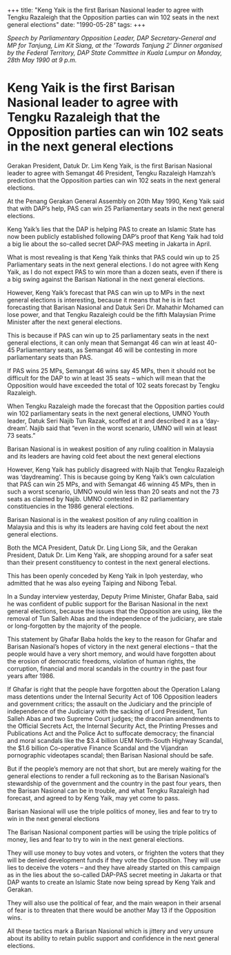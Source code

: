 +++ 
title: "Keng Yaik is the first Barisan Nasional leader to agree with Tengku Razaleigh that the Opposition parties can win 102 seats in the next general elections"
date: "1990-05-28"
tags:
+++

_Speech by Parliamentary Opposition Leader, DAP Secretary-General and MP for Tanjung, Lim Kit Siang, at the ‘Towards Tanjung 2’ Dinner organised by the Federal Territory, DAP State Committee in Kuala Lumpur on Monday, 28th May 1990 at 9 p.m._

# Keng Yaik is the first Barisan Nasional leader to agree with Tengku Razaleigh that the Opposition parties can win 102 seats in the next general elections

Gerakan President, Datuk Dr. Lim Keng Yaik, is the first Barisan Nasional leader to agree with Semangat 46 President, Tengku Razaleigh Hamzah’s prediction that the Opposition parties can win 102 seats in the next general elections.</u>

At the Penang Gerakan General Assembly on 20th May 1990, Keng Yaik said that with DAP’s help, PAS can win 25 Parliamentary seats in the next general elections.

Keng Yaik’s lies that the DAP is helping PAS to create an Islamic State has now been publicly established following DAP’s proof that Keng Yaik had told a big lie about the so-called secret DAP-PAS meeting in Jakarta in April.

What is most revealing is that Keng Yaik thinks that PAS could win up to 25 Parliamentary seats in the next general elections. I do not agree with Keng Yaik, as I do not expect PAS to win more than a dozen seats, even if there is a big swing against the Barisan National in the next general elections.

However, Keng Yaik’s forecast that PAS can win up to MPs in the next general elections is interesting, because it means that he is in fact forecasting that Barisan Nasional and Datuk Seri Dr. Mahathir Mohamed can lose power, and that Tengku Razaleigh could be the fifth Malaysian Prime Minister after the next general elections.

This is because if PAS can win up to 25 parliamentary seats in the next general elections, it can only mean that Semangat 46 can win at least 40-45 Parliamentary seats, as Semangat 46 will be contesting in more parliamentary seats than PAS.

If PAS wins 25 MPs, Semangat 46 wins say 45 MPs, then it should not be difficult for the DAP to win at least 35 seats – which will mean that the Opposition would have exceeded the total of 102 seats forecast by Tengku Razaleigh.

When Tengku Razaleigh made the forecast that the Opposition parties could win 102 parliamentary seats in the next general elections, UMNO Youth leader, Datuk Seri Najib Tun Razak, scoffed at it and described it as a ‘day-dream’. Najib said that “even in the worst scenario, UMNO will win at least 73 seats.”

Barisan Nasional is in weakest position of any ruling coalition in Malaysia and its leaders are having cold feet about the next general elections

However, Keng Yaik has publicly disagreed with Najib that Tengku Razaleigh was ‘daydreaming’. This is because going by Keng Yaik’s own calculation that PAS can win 25 MPs, and with Semangat 46 winning 45 MPs, then in such a worst scenario, UMNO would win less than 20 seats and not the 73 seats as claimed by Najib. UMNO contested in 82 parliamentary constituencies in the 1986 general elections.

Barisan Nasional is in the weakest position of any ruling coalition in Malaysia and this is why its leaders are having cold feet about the next general elections.

Both the MCA President, Datuk Dr. Ling Liong Sik, and the Gerakan President, Datuk Dr. Lim Keng Yaik, are shopping around for a safer seat than their present constituency to contest in the next general elections.

This has been openly conceded by Keng Yaik in Ipoh yesterday, who admitted that he was also eyeing Taiping and Nibong Tebal.

In a Sunday interview yesterday, Deputy Prime Minister, Ghafar Baba, said he was confident of public support for the Barisan Nasional in the next general elections, because the issues that the Opposition are using, like the removal of Tun Salleh Abas and the independence of the judiciary, are stale or long-forgotten by the majority of the people.

This statement by Ghafar Baba holds the key to the reason for Ghafar and Barisan Nasional’s hopes of victory in the next general elections – that the people would have a very short memory, and would have forgotten about the erosion of democratic freedoms, violation of human rights, the corruption, financial and moral scandals in the country in the past four years after 1986.

If Ghafar is right that the people have forgotten about the Operation Lalang mass detentions under the Internal Security Act of 106 Opposition leaders and government critics; the assault on the Judiciary and the principle of independence of the Judiciary with the sacking of Lord President, Tun Salleh Abas and two Supreme Court judges; the draconian amendments to the Official Secrets Act, the Internal Security Act, the Printing Presses and Publications Act and the Police Act to suffocate democracy; the financial and moral scandals like the $3.4 billion UEM North-South Highway Scandal, the $1.6 billion Co-operative Finance Scandal and the Vijandran pornographic videotapes scandal; then Barisan Nasional should be safe.

But if the people’s memory are not that short, but are merely waiting for the general elections to render a full reckoning as to the Barisan Nasional’s stewardship of the government and the country in the past four years, then the Barisan Nasional can be in trouble, and what Tengku Razaleigh had forecast, and agreed to by Keng Yaik, may yet come to pass.

Barisan Nasional will use the triple politics of money, lies and fear to try to win in the next general elections

The Barisan Nasional component parties will be using the triple politics of money, lies and fear to try to win in the next general elections.

They will use money to buy votes and voters, or frighten the voters that they will be denied development funds if they vote the Opposition. They will use lies to deceive the voters – and they have already started on this campaign as in the lies about the so-called DAP-PAS secret meeting in Jakarta or that DAP wants to create an Islamic State now being spread by Keng Yaik and Gerakan.

They will also use the political of fear, and the main weapon in their arsenal of fear is to threaten that there would be another May 13 if the Opposition wins.

All these tactics mark a Barisan Nasional which is jittery and very unsure about its ability to retain public support and confidence in the next general elections.
 
